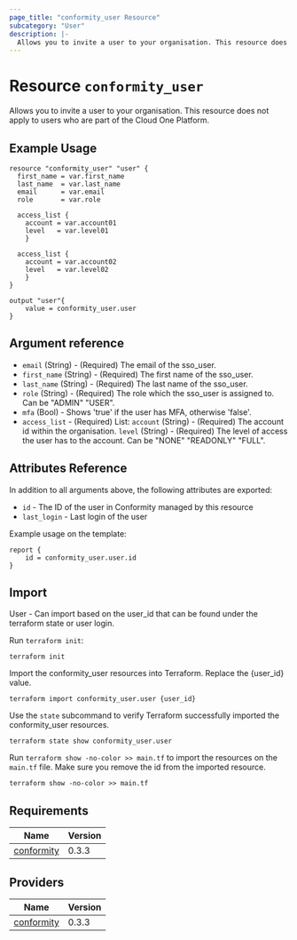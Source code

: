 ```yaml
---
page_title: "conformity_user Resource"
subcategory: "User"
description: |-
  Allows you to invite a user to your organisation. This resource does not apply to users who are part of the Cloud One Platform.
---
```


# Resource `conformity_user`
Allows you to invite a user to your organisation. This resource does not apply to users who are part of the Cloud One Platform.

## Example Usage
```hcl
resource "conformity_user" "user" {
  first_name = var.first_name
  last_name  = var.last_name
  email      = var.email
  role       = var.role

  access_list {
    account = var.account01
    level   = var.level01
    }

  access_list {
    account = var.account02
    level   = var.level02
    }
}

output "user"{
    value = conformity_user.user
}
```

## Argument reference

 - `email` (String) - (Required) The email of the sso_user.
 - `first_name` (String) - (Required) The first name of the sso_user.
 - `last_name` (String) - (Required) The last name of the sso_user.
 - `role` (String) - (Required) The role which the sso_user is assigned to. Can be "ADMIN" "USER".
 - `mfa` (Bool) - Shows 'true' if the user has MFA, otherwise 'false'.
 - `access_list` - (Required) List:
      `account` (String) - (Required) The account id within the organisation.
      `level` (String) - (Required) The level of access the user has to the account. Can be "NONE" "READONLY" "FULL".

## Attributes Reference

In addition to all arguments above, the following attributes are exported:

 - `id` - The ID of the user in Conformity managed by this resource
 - `last_login` - Last login of the user

Example usage on the template:

```hcl
report {
    id = conformity_user.user.id
}
```

## Import

User - Can import based on the user_id that can be found under the terraform state or user login.

Run `terraform init`:
```hcl
terraform init
```

Import the conformity_user resources into Terraform. Replace the {user_id} value.
```hcl
terraform import conformity_user.user {user_id}

```

Use the `state` subcommand to verify Terraform successfully imported the conformity_user resources.
```hcl
terraform state show conformity_user.user
```

Run `terraform show -no-color >> main.tf` to import the resources on the `main.tf` file. Make sure you remove the id from the imported resource.
```hcl
terraform show -no-color >> main.tf
```

## Requirements

| Name | Version |
|------|---------|
| <a name="requirement_conformity"></a> [conformity](#requirement\_conformity) | 0.3.3 |

## Providers

| Name | Version |
|------|---------|
| <a name="provider_conformity"></a> [conformity](#provider\_conformity) | 0.3.3 |